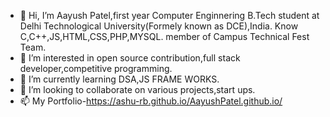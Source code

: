 - 👋 Hi, I’m Aayush Patel,first year Computer Enginnering B.Tech student at Delhi Technological University(Formely known as DCE),India.
Know C,C++,JS,HTML,CSS,PHP,MYSQL.
member of Campus Technical Fest Team.
- 👀 I’m interested in open source contribution,full stack developer,competitive programming.
- 🌱 I’m currently learning DSA,JS FRAME WORKS.
- 💞️ I’m looking to collaborate on various projects,start ups.
- 📫 My Portfolio-https://ashu-rb.github.io/AayushPatel.github.io/


<!---
ashu-rb/ashu-rb is a ✨ special ✨ repository because its `README.md` (this file) appears on your GitHub profile.
You can click the Preview link to take a look at your changes.
--->
